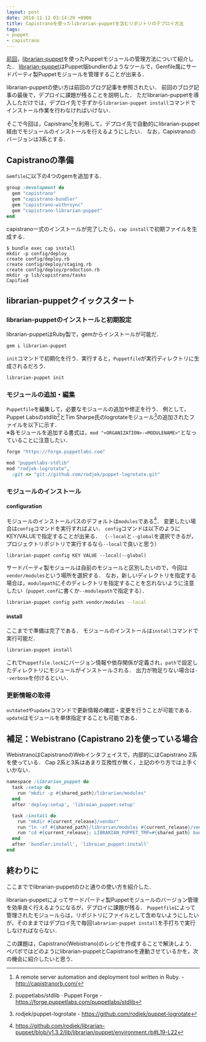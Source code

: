 ```yaml
---
layout: post
date: 2014-11-12 03:14:29 +0900
title: Capistranoを使ったlibrarian-puppetを含むリポジトリのデプロイ方法
tags: 
- puppet
- capistrano
---
```

[前回](/2014/10/06/librarian-puppet/)，[librarian-puppet](http://librarian-puppet.com/)を使ったPuppetモジュールの管理方法について紹介した．
[librarian-puppet](http://librarian-puppet.com/)はPuppet版bundlerのようなツールで，Gemfile風にサードパーティ製Puppetモジュールを管理することが出来る．

librarian-puppetの使い方は前回のブログ記事を参照されたい．
前回のブログ記事の最後で，デプロイに課題が残ることを説明した．
ただlibrarian-puppetを導入しただけでは，デプロイ先で手ずから`librarian-puppet install`コマンドでインストール作業を行わなければいけない．

そこで今回は，Capistrano[^1]を利用して，デプロイ先で自動的にlibrarian-puppet経由でモジュールのインストールを行えるようにしたい．
なお，Capistranoのバージョンは3系とする．

## Capistranoの準備

`Gemfile`に以下の4つのgemを追加する．

```rb
group :development do
  gem "capistrano"
  gem "capistrano-bundler"
  gem "capistrano-withrsync"
  gem "capistrano-librarian-puppet"
end
```

capistrano一式のインストールが完了したら，`cap install`で初期ファイルを生成する．

```console
$ bundle exec cap install
mkdir -p config/deploy
create config/deploy.rb
create config/deploy/staging.rb
create config/deploy/production.rb
mkdir -p lib/capistrano/tasks
Capified
```

## librarian-puppetクイックスタート

### librarian-puppetのインストールと初期設定

librarian-puppetはRuby製で，gemからインストールが可能だ．

```sh
gem i librarian-puppet
```

`init`コマンドで初期化を行う．実行すると，`Puppetfile`が実行ディレクトリに生成されるだろう．

```sh
librarian-puppet init
```

### モジュールの追加・編集

`Puppetfile`を編集して，必要なモジュールの追加や修正を行う．
例として，Puppet Labsのstdlib[^3]とTim Sharpe氏のlogrotateモジュール[^4]の追加されたファイルを以下に示す．  
※各モジュールを追加する書式は，`mod "<ORGANIZATION>-<MODULENAME>"`となっていることに注意したい．

```rb
forge "https://forge.puppetlabs.com"

mod "puppetlabs-stdlib"
mod "rodjek-logrotate",
  :git => "git://github.com/rodjek/puppet-logrotate.git"
```

### モジュールのインストール

#### configuration

モジュールのインストールパスのデフォルトは`modules`である[^5]．
変更したい場合は`config`コマンドを実行すればよい．
`config`コマンドは以下のようにKEY/VALUEで指定することが出来る．
（`--local`と`--global`を選択できるが，プロジェクトリポジトリで実行するなら`--local`で良いと思う）

```
librarian-puppet config KEY VALUE --local(--global)
```

サードパーティ製モジュールは自前のモジュールと区別したいので，今回は`vendor/modules`という場所を選択する．
なお，新しいディレクトリを指定する場合は，`modulepath`にそのディレクトリを指定することを忘れないように注意したい（`puppet.conf`に書くか`--modulepath`で指定する）．

```sh
librarian-puppet config path vendor/modules --local
```

#### install

ここまでで準備は完了である．
モジュールのインストールは`install`コマンドで実行可能だ．

```sh
librarian-puppet install
```

これで`Puppetfile.lock`にバージョン情報や依存関係が定義され，`path`で設定したディレクトリにモジュールがインストールされる．
出力が物足りない場合は`--verbose`を付けるといい．

### 更新情報の取得

`outdated`や`update`コマンドで更新情報の確認・変更を行うことが可能である．
`update`はモジュールを単体指定することも可能である．

## 補足：Webistrano (Capistrano 2)を使っている場合

WebistranoはCapistranoのWebインタフェイスで，内部的にはCapistrano 2系を使っている．
Cap 2系と3系はあまり互換性が無く，上記のやり方では上手くいかない．


```rb
namespace :librarian_puppet do
  task :setup do
    run "mkdir -p #{shared_path}/librarian/modules"
  end
  after 'deploy:setup', 'libraian_puppet:setup'

  task :install do
    run "mkdir #{current_release}/vendor"
    run "ln -sf #{shared_path}/librarian/modules #{current_release}/vendor/modules"
    run "cd #{current_release}; LIBRARIAN_PUPPET_TMP=#{shared_path} bundle exec librarian-puppet install"
  end
  after 'bundler:install', 'libraian_puppet:install'
end
```

## 終わりに

ここまででlibrarian-puppetのひと通りの使い方を紹介した．

librarian-puppetによってサードパーティ製Puppetモジュールのバージョン管理を効率良く行えるようになるが，デプロイに課題が残る．
`Puppetfile`によって管理されたモジュールらは，リポジトリにファイルとして含めないようにしたいが，そのままではデプロイ先で毎回`labrarian-puppet install`を手打ちで実行しなければならない．

この課題は，Capistrano(Webistrano)のレシピを作成することで解決しよう．
ペパボではどのようにlibrarian-puppetとCapistranoを連動させているかを，次の機会に紹介したいと思う．

[^1]: A remote server automation and deployment tool written in Ruby. - http://capistranorb.com/
[^2]: Puppet Forge - https://forge.puppetlabs.com
[^3]: puppetlabs/stdlib · Puppet Forge - https://forge.puppetlabs.com/puppetlabs/stdlib
[^4]: rodjek/puppet-logrotate - https://github.com/rodjek/puppet-logrotate
[^5]: https://github.com/rodjek/librarian-puppet/blob/v1.3.2/lib/librarian/puppet/environment.rb#L19-L22
